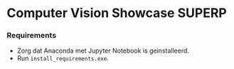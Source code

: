 # Computer Vision Showcase SUPERP
 

### Requirements
- Zorg dat Anaconda met Jupyter Notebook is geinstalleerd.
- Run `install_requirements.exe`.

